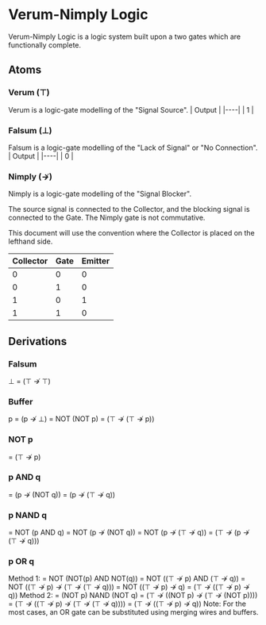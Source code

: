 # Verum-Nimply Logic

Verum-Nimply Logic is a logic system built upon a two gates which are functionally complete.

## Atoms
### Verum (⊤)
Verum is a logic-gate modelling of the "Signal Source".
| Output |
|----|
| 1 |

### Falsum (⊥)
Falsum is a logic-gate modelling of the "Lack of Signal" or "No Connection".
| Output |
|----|
| 0 |

### Nimply (↛)
Nimply is a logic-gate modelling of the "Signal Blocker".

The source signal is connected to the Collector, and the blocking signal is connected to the Gate. The Nimply gate is not commutative.

This document will use the convention where the Collector is placed on the lefthand side.

| Collector | Gate | Emitter |
| ---- | ---- | ---- |
| 0 | 0 | 0 |
| 0 | 1 | 0 |
| 1 | 0 | 1 |
| 1 | 1 | 0 |

## Derivations

### Falsum
⊥ = (⊤ ↛ ⊤)

### Buffer
p = (p ↛ ⊥)
= NOT (NOT p)
= (⊤ ↛ (⊤ ↛ p))

### NOT p
= (⊤ ↛ p)

### p AND q
= (p ↛ (NOT q))
= (p ↛ (⊤ ↛ q))

### p NAND q
= NOT (p AND q)
= NOT (p ↛ (NOT q))
= NOT (p ↛ (⊤ ↛ q))
= (⊤ ↛ (p ↛ (⊤ ↛ q)))

### p OR q
Method 1:
= NOT (NOT(p) AND NOT(q))
= NOT ((⊤ ↛ p) AND (⊤ ↛ q))
= NOT ((⊤ ↛ p) ↛ (⊤ ↛ (⊤ ↛ q)))
= NOT ((⊤ ↛ p) ↛ q)
= (⊤ ↛ ((⊤ ↛ p) ↛ q))
Method 2:
= (NOT p) NAND (NOT q)
= (⊤ ↛ ((NOT p) ↛ (⊤ ↛ (NOT p))))
= (⊤ ↛ ((⊤ ↛ p) ↛ (⊤ ↛ (⊤ ↛ q))))
= (⊤ ↛ ((⊤ ↛ p) ↛ q))
Note: For the most cases, an OR gate can be substituted using merging wires and buffers.
